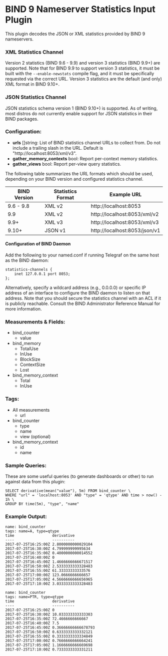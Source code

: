 # BIND 9 Nameserver Statistics Input Plugin

This plugin decodes the JSON or XML statistics provided by BIND 9 nameservers.

### XML Statistics Channel

Version 2 statistics (BIND 9.6 - 9.9) and version 3 statistics (BIND 9.9+) are supported. Note that
for BIND 9.9 to support version 3 statistics, it must be built with the `--enable-newstats` compile
flag, and it must be specifically requested via the correct URL. Version 3 statistics are the
default (and only) XML format in BIND 9.10+.

### JSON Statistics Channel

JSON statistics schema version 1 (BIND 9.10+) is supported. As of writing, most distros do not
currently enable support for JSON statistics in their BIND packages.

### Configuration:

- **urls** []string: List of BIND statistics channel URLs to collect from. Do not include a
  trailing slash in the URL. Default is "http://localhost:8053/xml/v3".
- **gather_memory_contexts** bool: Report per-context memory statistics.
- **gather_views** bool: Report per-view query statistics.

The following table summarizes the URL formats which should be used, depending on your BIND
version and configured statistics channel.

| BIND Version | Statistics Format | Example URL                   |
| ------------ | ----------------- | ----------------------------- |
| 9.6 - 9.8    | XML v2            | http://localhost:8053         |
| 9.9          | XML v2            | http://localhost:8053/xml/v2  |
| 9.9+         | XML v3            | http://localhost:8053/xml/v3  |
| 9.10+        | JSON v1           | http://localhost:8053/json/v1 |

#### Configuration of BIND Daemon

Add the following to your named.conf if running Telegraf on the same host as the BIND daemon:
```
statistics-channels {
    inet 127.0.0.1 port 8053;
};
```

Alternatively, specify a wildcard address (e.g., 0.0.0.0) or specific IP address of an interface to
configure the BIND daemon to listen on that address. Note that you should secure the statistics
channel with an ACL if it is publicly reachable. Consult the BIND Administrator Reference Manual
for more information.

### Measurements & Fields:

- bind_counter
  - value
- bind_memory
  - TotalUse
  - InUse
  - BlockSize
  - ContextSize
  - Lost
- bind_memory_context
  - Total
  - InUse

### Tags:

- All measurements
  - url
- bind_counter
  - type
  - name
  - view (optional)
- bind_memory_context
  - id
  - name

### Sample Queries:

These are some useful queries (to generate dashboards or other) to run against data from this
plugin:

```
SELECT derivative(mean("value"), 5m) FROM bind_counter \
WHERE "url" = 'localhost:8053' AND "type" = 'qtype' AND time > now() - 1h \
GROUP BY time(5m), "type", "name"
```

### Example Output:

```
name: bind_counter
tags: name=A, type=qtype
time                 derivative
----                 ----------
2017-07-25T16:25:00Z 2.8000000000029104
2017-07-25T16:30:00Z 4.799999999995634
2017-07-25T16:35:00Z 0.4000000000014552
2017-07-25T16:40:00Z 0
2017-07-25T16:45:00Z 1.4666666666671517
2017-07-25T16:50:00Z 2.5333333333328483
2017-07-25T16:55:00Z 61.33333333333576
2017-07-25T17:00:00Z 123.0666666666657
2017-07-25T17:05:00Z 4.5666666666656965
2017-07-25T17:10:00Z 3.0333333333328483

name: bind_counter
tags: name=PTR, type=qtype
time                 derivative
----                 ----------
2017-07-25T16:25:00Z 0
2017-07-25T16:30:00Z 10.033333333333303
2017-07-25T16:35:00Z 72.4666666666667
2017-07-25T16:40:00Z 7.5
2017-07-25T16:45:00Z 0.36666666666678793
2017-07-25T16:50:00Z 0.6333333333332121
2017-07-25T16:55:00Z 0.3333333333334849
2017-07-25T17:00:00Z 0.7666666666664241
2017-07-25T17:05:00Z 1.1666666666669698
2017-07-25T17:10:00Z 0.7333333333331211
```
